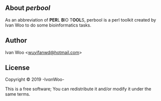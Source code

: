 ## About *perbool*

As an abbreviation of **PER**L **B**IO T**OOL**S, perbool is a perl toolkit created by Ivan Woo to do some bioinformatics tasks.

## Author

Ivan Woo <<wuyifanwd@hotmail.com>>

## License

Copyright &copy; 2019 -Iv&alpha;nWoo-  

This is a free software; You can redistribute it and/or modify it under the same terms.